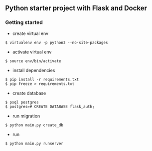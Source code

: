 ## Python starter project with Flask and Docker

### Getting started
- create virtual env 
```shell
$ virtualenv env -p python3 --no-site-packages
```
- activate virtual env
```shell
$ source env/bin/activate
```

- install dependencies
```shell
$ pip install -r requirements.txt
$ pip freeze > requirements.txt
```

- create database
```shell
$ psql postgres
$ postgres=# CREATE DATABASE flask_auth;
```

- run migration
```shell
$ python main.py create_db
```

- run
```shell
$ python main.py runserver
```